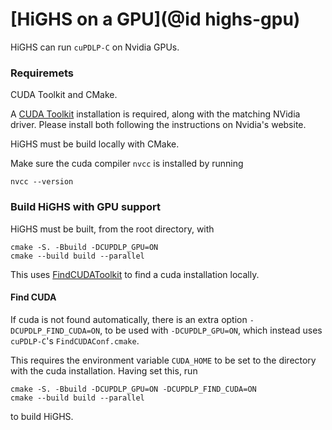 # [HiGHS on a GPU](@id highs-gpu)

HiGHS can run `cuPDLP-C` on Nvidia GPUs.

### Requiremets

CUDA Toolkit and CMake. 

A [CUDA Toolkit](https://developer.nvidia.com/cuda-toolkit) installation is required, along with the matching NVidia driver. Please install both following the instructions on Nvidia's website.

HiGHS must be build locally with CMake. 

Make sure the cuda compiler `nvcc` is installed by running 

```
nvcc --version
```

### Build HiGHS with GPU support

HiGHS must be built, from the root directory, with 

```
cmake -S. -Bbuild -DCUPDLP_GPU=ON
cmake --build build --parallel
```

This uses [FindCUDAToolkit](https://cmake.org/cmake/help/latest/module/FindCUDAToolkit.html) to find a cuda installation locally.

#### Find CUDA

If cuda is not found automatically, there is an extra option `-DCUPDLP_FIND_CUDA=ON`, to be used with `-DCUPDLP_GPU=ON`, which instead uses `cuPDLP-C`'s `FindCUDAConf.cmake`. 

This requires the environment variable `CUDA_HOME` to be set to the directory with the cuda installation. Having set this, run 

```
cmake -S. -Bbuild -DCUPDLP_GPU=ON -DCUPDLP_FIND_CUDA=ON
cmake --build build --parallel
```

to build HiGHS. 